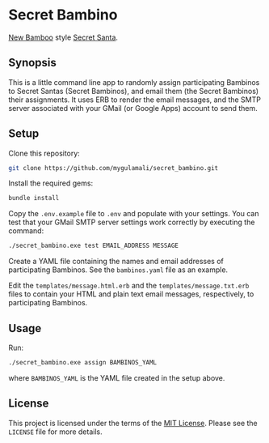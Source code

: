 # Secret Bambino

[New Bamboo](https://www.new-bamboo.co.uk) style [Secret Santa](http://en.wikipedia.org/wiki/Secret_Santa).

## Synopsis

This is a little command line app to randomly assign participating Bambinos to Secret Santas (Secret Bambinos), and email them (the Secret Bambinos) their assignments.  It uses ERB to render the email messages, and the SMTP server associated with your GMail (or Google Apps) account to send them.

## Setup

Clone this repository:
```bash
git clone https://github.com/mygulamali/secret_bambino.git
```

Install the required gems:
```bash
bundle install
```

Copy the `.env.example` file to `.env` and populate with your settings.  You can test that your GMail SMTP server settings work correctly by executing the command:
```bash
./secret_bambino.exe test EMAIL_ADDRESS MESSAGE
```

Create a YAML file containing the names and email addresses of participating Bambinos.  See the `bambinos.yaml` file as an example.

Edit the `templates/message.html.erb` and the `templates/message.txt.erb` files to contain your HTML and plain text email messages, respectively, to participating Bambinos.

## Usage

Run:
```bash
./secret_bambino.exe assign BAMBINOS_YAML
```
where `BAMBINOS_YAML` is the YAML file created in the setup above.

## License

This project is licensed under the terms of the [MIT License](http://opensource.org/licenses/mit-license.php).  Please see the `LICENSE` file for more details.
